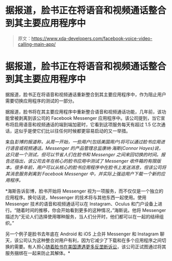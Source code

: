 # 据报道，脸书正在将语音和视频通话整合到其主要应用程序中

> 原文：<https://www.xda-developers.com/facebook-voice-video-calling-main-app/>

# 据报道，脸书正在将语音和视频通话整合到其主要应用程序中

据报道，脸书正在将语音和视频通话重新整合到其主要应用程序中，作为阻止用户需要切换应用程序的测试的一部分。

据报道，脸书将在其主要应用程序中重新整合语音和视频通话功能，几年前，该功能曾被剥离到该公司的 Facebook Messenger 应用程序中。该公司提到，当它宣布将启用语音和视频通话的端到端加密时，它看到这项服务每天有超过 1.5 亿次通话，这似乎是使它们比以往任何时候都更容易启动的又一举措。

来自[](https://www.bloomberg.com/news/articles/2021-08-23/facebook-retools-messaging-again-by-adding-calling-to-main-app)*彭博的报道称，从周一开始，一些用户(包括美国用户)将可以通过脸书应用进行语音或视频通话。Messenger 的产品管理总监康纳·海斯(Connor Hayes)说，这只是一个测试，但可以节省人们在脸书和 Messenger 之间来回切换的时间。报告还指出，该公司去年在核心的脸书应用中测试了 Messenger 收件箱的有限版本。很多年前，用户可以从核心的脸书应用程序中在脸书上发送消息，但该公司将其消息服务剥离到 Facebook Messenger 中，并实际上强迫用户下载一个新的应用程序。*

 *海斯告诉彭博，脸书开始将 Messenger 视为一项服务，而不仅仅是一个独立的应用程序。换句话说，Messenger 的技术将与其他东西一起使用。使用 Messenger 技术的语音和视频通话可以在 Instagram、Oculus 和门户设备上进行。“随着时间的推移，你会开始看到更多的这种情况，”海斯说。他将 Messenger 描述为“无论人们选择使用哪种服务，当人们分开时，他们都可以在一起的结缔组织。”

另一个例子是脸书去年底在 Android 和 iOS 上合并 Messenger 和 Instagram 聊天，该公司认为这种整合对用户有利，因为它减少了下载和在多个应用程序之间切换的需要。有人担心[随着脸书在美国遭遇更多反垄断诉讼](https://www.xda-developers.com/ftc-revives-antitrust-lawsuit-facebook/)，该公司正试图通过将其服务捆绑在一起来防止其解体。*